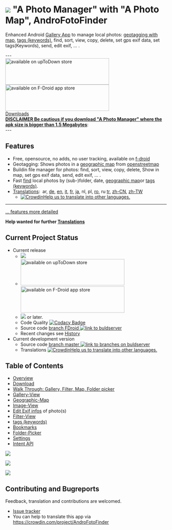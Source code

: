 # ![](https://raw.githubusercontent.com/k3b/APhotoManager/master/app/src/main/res/drawable-hdpi/foto_gallery.png) "A Photo Manager" with "A Photo Map", AndroFotoFinder

Enhanced Android [Gallery App](https://github.com/k3b/APhotoManager/wiki/Gallery-View) to manage local photos: 
[geotagging with map](https://github.com/k3b/APhotoManager/wiki/geographic-map), 
[tags (keywords)](https://github.com/k3b/APhotoManager/wiki/Tags),
find, sort, view, copy, delete, set gps exif data, set tags(Keywords), send, edit exif, ... .

---<br/>
[<img src="uptodown.png" alt="available on upToDown store" height="82" width="324">](https://a-photo-manager.en.uptodown.com/android) [<img src="fdroid.png" alt="available on F-Droid app store" height="82" width="324">](https://f-droid.org/app/de.k3b.android.androFotoFinder)<br/>
[Downloads](https://github.com/k3b/APhotoManager/wiki/Download)<br/>
**[DISCLAIMER Be cautious if you download "A Photo Manager" where the apk size is bigger than 1.5 Megabytes](https://github.com/k3b/APhotoManager/wiki/Download)**:<br/>
---<br/>

## Features

* Free, opensource, no adds, no user tracking, available on [f-droid](https://f-droid.org/)
* Geotagging: Shows photos in a [geographic map](https://github.com/k3b/APhotoManager/wiki/geographic-map) from [openstreetmap](http://www.openstreetmap.org)
* Buildin file manager for photos: find, sort, view, copy, delete, Show in map, set gps exif data, send, edit exif, ... .
* Fast [find](https://github.com/k3b/APhotoManager/wiki/Filter-View) local photos by (sub-)folder, date, [geographic map](https://github.com/k3b/APhotoManager/wiki/geographic-map)or [tags (keywords)](https://github.com/k3b/APhotoManager/wiki/Tags).
* [Translations](https://crowdin.com/project/AndroFotoFinder): &nbsp;ar,&nbsp;<a href="https://github.com/k3b/APhotoManager/wiki/de-home">de</a>,&nbsp;<a href="https://github.com/k3b/APhotoManager/wiki/home"   >en</a>,&nbsp;<a href="https://github.com/k3b/APhotoManager/wiki/it-home">it</a>,&nbsp;<a href="https://github.com/k3b/APhotoManager/wiki/fr-home">fr</a>,&nbsp;<a href="https://github.com/k3b/APhotoManager/wiki/ja-home">ja</a>,&nbsp;nl,&nbsp;pl,&nbsp;<a href="https://github.com/k3b/APhotoManager/wiki/ro-home">ro</a>,&nbsp;ru&nbsp;<a href="https://github.com/k3b/APhotoManager/wiki/tr-home">tr</a>,&nbsp;<a href="https://github.com/k3b/APhotoManager/wiki/zh-CN-home">zh-CN</a>,&nbsp;<a href="https://github.com/k3b/APhotoManager/wiki/zh-TW-home">zh-TW</a>
	* [![Crowdin](https://d322cqt584bo4o.cloudfront.net/androFotoFinder/localized.svg)](https://crowdin.com/project/androFotoFinder)<a href="https://github.com/k3b/APhotoManager/issues/21">Help us to translate into other languages.</a>
	
---

[... features more detailed](https://github.com/k3b/APhotoManager/wiki/features)

**Help wanted for further [Translations](https://crowdin.com/project/AndroFotoFinder)**

## Current Project Status

* Current release
  * <img src="https://img.shields.io/github/release/k3b/APhotoManager.svg?maxAge=3600" />
  * [<img src="uptodown.png" alt="available on upToDown store" height="82" width="324">](https://a-photo-manager.en.uptodown.com/android) [<img src="fdroid.png" alt="available on F-Droid app store" height="82" width="324">](https://f-droid.org/app/de.k3b.android.androFotoFinder) 
  * [<img src="https://img.shields.io/github/license/k3b/APhotoManager.svg"></img>](https://github.com/k3b/APhotoManager/blob/master/LICENSE) or later.
  * Code Quality [![Codacy Badge](https://api.codacy.com/project/badge/Grade/df65509fc428454791603de5f3bb7707)](https://www.codacy.com/app/klaus3b-github/APhotoManager?utm_source=github.com&amp;utm_medium=referral&amp;utm_content=k3b/APhotoManager&amp;utm_campaign=Badge_Grade)
  * Source code [branch FDroid <img src="https://travis-ci.org/k3b/APhotoManager.svg?branch=FDroid" alt="link to buldserver"  />](https://travis-ci.org/k3b/APhotoManager)
  * Recent changes see [History](https://github.com/k3b/APhotoManager/wiki/History)  
* Current development version
  * Source code [branch master <img src="https://travis-ci.org/k3b/APhotoManager.svg?branch=master" alt="link to branches on buldserver" />](https://travis-ci.org/k3b/APhotoManager/branches)
  * Translations [![Crowdin](https://d322cqt584bo4o.cloudfront.net/androFotoFinder/localized.svg)](https://crowdin.com/project/androFotoFinder)<a href="https://github.com/k3b/APhotoManager/issues/21">Help us to translate into other languages.</a>

## Table of Contents

* [Overview](https://github.com/k3b/APhotoManager/wiki/features)
* [Download](https://github.com/k3b/APhotoManager/wiki/Download)
* [Walk Through: Gallery, Filter, Map, Folder picker](https://github.com/k3b/APhotoManager/wiki/example-geosearch)
* [Gallery-View](https://github.com/k3b/APhotoManager/wiki/Gallery-View)
* [Geographic-Map](https://github.com/k3b/APhotoManager/wiki/geographic-map)
* [Image-View](https://github.com/k3b/APhotoManager/wiki/Image-View)
* [Edit Exif infos](Exif-Edit) of photo(s)
* [Filter-View](https://github.com/k3b/APhotoManager/wiki/Filter-View)
* [tags (keywords)](https://github.com/k3b/APhotoManager/wiki/Tags)
* [Bookmarks](https://github.com/k3b/APhotoManager/wiki/Bookmarks)
* [Folder-Picker](https://github.com/k3b/APhotoManager/wiki/Folder-Picker)
* [Settings](https://github.com/k3b/APhotoManager/wiki/settings)
* [Intent API](https://github.com/k3b/APhotoManager/wiki/intentapi)


![](https://raw.githubusercontent.com/k3b/APhotoManager/master/wiki/png/SelectArea.png)

![](https://raw.githubusercontent.com/k3b/APhotoManager/master/wiki/png/Gallery.png)

![](https://raw.githubusercontent.com/k3b/APhotoManager/master/wiki/png/FolderPicker.png)


## Contributing and Bugreports

Feedback, translation and contributions are welcomed. 

* [Issue tracker](https://github.com/k3b/APhotoManager/issues)
* You can help to translate this app via https://crowdin.com/project/AndroFotoFinder
